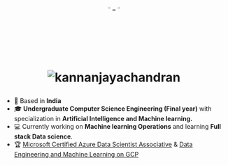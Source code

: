 <h1 align="center">
    
<p align="right">

<p align="center">
  <a href="https://twitter.com/kannanj362">
  <img src="https://skillicons.dev/icons?i=twitter" width="3%"/>
    <a href="https://www.linkedin.com/in/kannan-j-976502223/">
    <img src="https://skillicons.dev/icons?i=linkedin" width="3%"/>
  </a>
</p>
<img src="https://komarev.com/ghpvc/?username=kannanjayachandran&label=Profile%20views&color=0e75b6&style=flat"alt="kannanjayachandran"/> </p>
</h1>

- 📍 Based in **India**
- 🎓 **Undergraduate Computer Science Engineering (Final year)** with specialization in **Artificial Intelligence and Machine learning.** 
- 💻 Currently working on **Machine learning Operations** and learning **Full stack Data science**. 
- 🏆 [Microsoft Certified Azure Data Scientist Associative](https://www.credly.com/badges/326e81e7-08bd-4059-8029-79bcae461534/public_url) & [Data Engineering and Machine Learning on GCP](https://coursera.org/share/720afb1a2a850ced564f75aab7f1a945)
